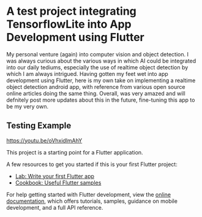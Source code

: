 # A test project integrating TensorflowLite into App Development using Flutter

My personal venture (again) into computer vision and object detection. I was always curious about the various ways in which AI could be integrated into our daily tediums, especially the use of realtime object detection by which I am always intrigued. Having gotten my feet wet into app development using Flutter, here is my own take on implementing a realtime object detection android app, with reference from various open source online articles doing the same thing. Overall, was very amazed and will defnitely post more updates about this in the future, fine-tuning this app to be my very own.

## Testing Example

https://youtu.be/oVhxidlmAhY


This project is a starting point for a Flutter application.

A few resources to get you started if this is your first Flutter project:

- [Lab: Write your first Flutter app](https://docs.flutter.dev/get-started/codelab)
- [Cookbook: Useful Flutter samples](https://docs.flutter.dev/cookbook)

For help getting started with Flutter development, view the
[online documentation](https://docs.flutter.dev/), which offers tutorials,
samples, guidance on mobile development, and a full API reference.
